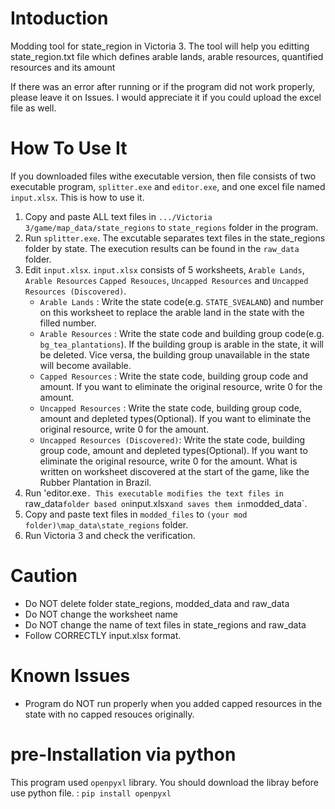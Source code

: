 # Intoduction
Modding tool for state_region in Victoria 3. The tool will help you editting state_region.txt file which defines arable lands, arable resources, quantified resources and its amount

If there was an error after running or if the program did not work properly, please leave it on Issues. I would appreciate it if you could upload the excel file as well.

# How To Use It
If you downloaded files withe executable version, then file consists of two executable program, `splitter.exe` and `editor.exe`, and one excel file named `input.xlsx`. This is how to use it.
 1. Copy and paste ALL text files in `.../Victoria 3/game/map_data/state_regions` to `state_regions` folder in the program.
 2. Run `splitter.exe`. The excutable separates text files in the state_regions folder by state. The execution results can be found in the `raw_data` folder.
 3. Edit `input.xlsx`. `input.xlsx` consists of 5 worksheets, `Arable Lands`, `Arable Resources`  `Capped Resouces`, `Uncapped Resources` and `Uncapped Resources (Discovered)`.
    * `Arable Lands` : Write the state code(e.g. `STATE_SVEALAND`) and number on this worksheet to replace the arable land in the state with the filled number.
    * `Arable Resources` : Write the state code and building group code(e.g. `bg_tea_plantations`). If the building group is arable in the state, it will be deleted. Vice versa, the building group unavailable in the state will become available.
    * `Capped Resources` : Write the state code, building group code and amount. If you want to eliminate the original resource, write 0 for the amount.
    * `Uncapped Resources` : Write the state code, building group code, amount and depleted types(Optional). If you want to eliminate the original resource, write 0 for the amount.
    * `Uncapped Resources (Discovered)`: Write the state code, building group code, amount and depleted types(Optional). If you want to eliminate the original resource, write 0 for the amount. What is written on worksheet discovered at the start of the game, like the Rubber Plantation in Brazil. 
 4. Run 'editor.exe`. This executable modifies the text files in `raw_data` folder based on `input.xlsx` and saves them in `modded_data`.
 5. Copy and paste text files in `modded_files` to `(your mod folder)\map_data\state_regions` folder.
 6. Run Victoria 3 and check the verification.
 
 # Caution
 * Do NOT delete folder state_regions, modded_data and raw_data
 * Do NOT change the worksheet name
 * Do NOT change the name of text files in state_regions and raw_data
 * Follow CORRECTLY input.xlsx format.
 
 # Known Issues
  * Program do NOT run properly when you added capped resources in the state with no capped resouces originally.
 
 # pre-Installation via python
 This program used `openpyxl` library. You should download the libray before use python file. : `pip install openpyxl`
